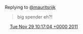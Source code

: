 Replying to [@mauritsrijk](https://twitter.com/mauritsrijk/status/141255119881764864)

> big spender eh?\!

<img src="../../media/tweet.ico" width="12" /> [Tue Nov 29 10:17:04 +0000 2011](https://twitter.com/DromerDenker/status/141460663028555776)